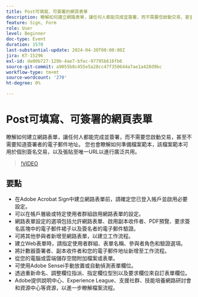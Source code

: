 ```yaml
---
title: Post可填寫、可簽署的網頁表單
description: 瞭解如何建立網路表單，讓任何人都能完成並簽署，而不需要您啟動交易，甚至不需要知道簽署者的電子郵件地址。
feature: Sign, Form
role: User
level: Beginner
doc-type: Event
duration: 1570
last-substantial-update: 2024-04-30T00:00:00Z
jira: KT-15296
exl-id: de00b727-129b-4ae7-bfec-97795b616fb6
source-git-commit: a9055b8c455e5a28cc47f350644a7ae1a428d9bc
workflow-type: tm+mt
source-wordcount: '270'
ht-degree: 0%

---
```


# Post可填寫、可簽署的網頁表單

瞭解如何建立網路表單，讓任何人都能完成並簽署，而不需要您啟動交易，甚至不需要知道簽署者的電子郵件地址。 您也會瞭解如何準備檔案範本，該檔案範本可用於個別簽名交易，以及張貼至唯一URL以進行廣泛共用。

>[!VIDEO](https://video.tv.adobe.com/v/3428187/?learn=on)

## 要點

* 在Adobe Acrobat Sign中建立網路表單前，請確定您已登入帳戶並啟用必要設定。
* 可以在帳戶層級或特定使用者群組啟用網路表單的設定。
* 網路表單設定的選項包括允許網路表單、啟用副本收件者、PDF預覽、要求簽名區塊中的電子郵件裙子以及簽名者的電子郵件驗證。
* 可將其他參與者新增至網路表單，以建立工作流程。
* 建立Web表單時，請指定使用者群組、表單名稱、參與者角色和驗證選項。
* 將計數器簽署者、副本收件者和您的電子郵件地址新增至工作流程。
* 從您的電腦或雲端儲存空間附加檔案或表單。
* 可使用Adobe Sensei手動放置或自動偵測表單欄位。
* 透過重新命名、調整欄位指派、指定欄位型別以及要求欄位來自訂表單欄位。
* Adobe提供說明中心、Experience League、支援社群、技能培養網路研討會和資源中心等資源，以進一步瞭解檔案流程。
